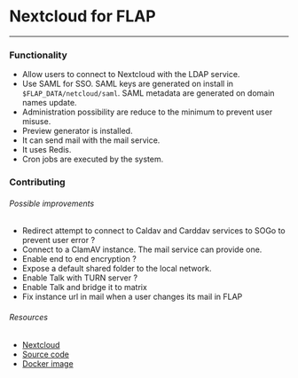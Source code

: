 # Nextcloud for FLAP

---

### Functionality

-   Allow users to connect to Nextcloud with the LDAP service.
-   Use SAML for SSO. SAML keys are generated on install in `$FLAP_DATA/netcloud/saml`. SAML metadata are generated on domain names update.
-   Administration possibility are reduce to the minimum to prevent user misuse.
-   Preview generator is installed.
-   It can send mail with the mail service.
-   It uses Redis.
-   Cron jobs are executed by the system.

### Contributing

###### Possible improvements

-   Redirect attempt to connect to Caldav and Carddav services to SOGo to prevent user error ?
-   Connect to a ClamAV instance. The mail service can provide one.
-   Enable end to end encryption ?
-   Expose a default shared folder to the local network.
-   Enable Talk with TURN server ?
-   Enable Talk and bridge it to matrix
-	Fix instance url in mail when a user changes its mail in FLAP

###### Resources

-   [Nextcloud](https://nextcloud.com/)
-   [Source code](https://github.com/nextcloud)
-   [Docker image](https://github.com/nextcloud/docker)
